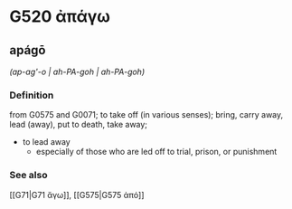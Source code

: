 # G520 ἀπάγω

## apágō

_(ap-ag'-o | ah-PA-goh | ah-PA-goh)_

### Definition

from G0575 and G0071; to take off (in various senses); bring, carry away, lead (away), put to death, take away; 

- to lead away
  - especially of those who are led off to trial, prison, or punishment

### See also

[[G71|G71 ἄγω]], [[G575|G575 ἀπό]]
